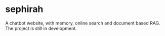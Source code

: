 # sephirah
A chatbot website, with memory, online search and document based RAG.
The project is still in development.
